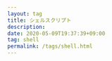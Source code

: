 ```yaml
---
layout: tag
title: シェルスクリプト
description: 
date: 2020-05-09T19:37:39+09:00
tag: shell
permalink: /tags/shell.html
---
```

